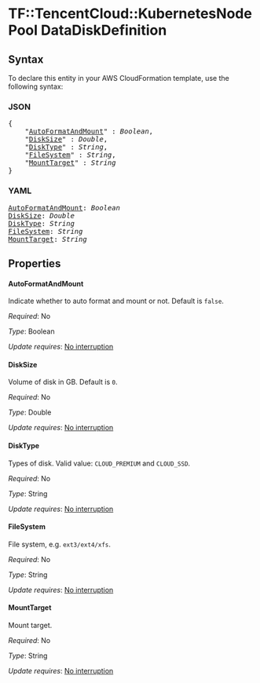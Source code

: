 # TF::TencentCloud::KubernetesNodePool DataDiskDefinition

## Syntax

To declare this entity in your AWS CloudFormation template, use the following syntax:

### JSON

<pre>
{
    "<a href="#autoformatandmount" title="AutoFormatAndMount">AutoFormatAndMount</a>" : <i>Boolean</i>,
    "<a href="#disksize" title="DiskSize">DiskSize</a>" : <i>Double</i>,
    "<a href="#disktype" title="DiskType">DiskType</a>" : <i>String</i>,
    "<a href="#filesystem" title="FileSystem">FileSystem</a>" : <i>String</i>,
    "<a href="#mounttarget" title="MountTarget">MountTarget</a>" : <i>String</i>
}
</pre>

### YAML

<pre>
<a href="#autoformatandmount" title="AutoFormatAndMount">AutoFormatAndMount</a>: <i>Boolean</i>
<a href="#disksize" title="DiskSize">DiskSize</a>: <i>Double</i>
<a href="#disktype" title="DiskType">DiskType</a>: <i>String</i>
<a href="#filesystem" title="FileSystem">FileSystem</a>: <i>String</i>
<a href="#mounttarget" title="MountTarget">MountTarget</a>: <i>String</i>
</pre>

## Properties

#### AutoFormatAndMount

Indicate whether to auto format and mount or not. Default is `false`.

_Required_: No

_Type_: Boolean

_Update requires_: [No interruption](https://docs.aws.amazon.com/AWSCloudFormation/latest/UserGuide/using-cfn-updating-stacks-update-behaviors.html#update-no-interrupt)

#### DiskSize

Volume of disk in GB. Default is `0`.

_Required_: No

_Type_: Double

_Update requires_: [No interruption](https://docs.aws.amazon.com/AWSCloudFormation/latest/UserGuide/using-cfn-updating-stacks-update-behaviors.html#update-no-interrupt)

#### DiskType

Types of disk. Valid value: `CLOUD_PREMIUM` and `CLOUD_SSD`.

_Required_: No

_Type_: String

_Update requires_: [No interruption](https://docs.aws.amazon.com/AWSCloudFormation/latest/UserGuide/using-cfn-updating-stacks-update-behaviors.html#update-no-interrupt)

#### FileSystem

File system, e.g. `ext3/ext4/xfs`.

_Required_: No

_Type_: String

_Update requires_: [No interruption](https://docs.aws.amazon.com/AWSCloudFormation/latest/UserGuide/using-cfn-updating-stacks-update-behaviors.html#update-no-interrupt)

#### MountTarget

Mount target.

_Required_: No

_Type_: String

_Update requires_: [No interruption](https://docs.aws.amazon.com/AWSCloudFormation/latest/UserGuide/using-cfn-updating-stacks-update-behaviors.html#update-no-interrupt)

